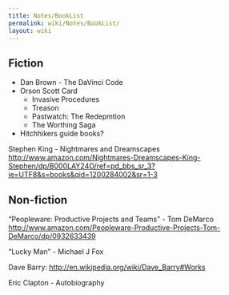 ```yaml
---
title: Notes/BookList
permalink: wiki/Notes/BookList/
layout: wiki
---
```


Fiction
-------

-   Dan Brown - The DaVinci Code
-   Orson Scott Card
    -   Invasive Procedures
    -   Treason
    -   Pastwatch: The Redepmtion
    -   The Worthing Saga
-   Hitchhikers guide books?

Stephen King - Nightmares and Dreamscapes
<http://www.amazon.com/Nightmares-Dreamscapes-King-Stephen/dp/B000LAY24O/ref=pd_bbs_sr_3?ie=UTF8&s=books&qid=1200284002&sr=1-3>

Non-fiction
-----------

“Peopleware: Productive Projects and Teams” - Tom DeMarco
<http://www.amazon.com/Peopleware-Productive-Projects-Tom-DeMarco/dp/0932633439>

“Lucky Man” - Michael J Fox

Dave Barry: <http://en.wikipedia.org/wiki/Dave_Barry#Works>

Eric Clapton - Autobiography

